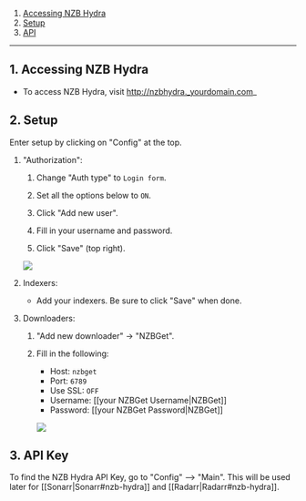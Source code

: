<!-- TOC depthFrom:1 depthTo:6 withLinks:1 updateOnSave:0 orderedList:0 -->

1. [Accessing NZB Hydra](#1-accessing-nzb-hydra)
2. [Setup](#2-setup)
3. [API](#3-api-key)

<!-- /TOC -->

---


## 1. Accessing NZB Hydra

- To access NZB Hydra, visit http://nzbhydra._yourdomain.com_

## 2. Setup

Enter setup by clicking on "Config" at the top.

1. "Authorization":

    1. Change "Auth type" to `Login form`.

    1. Set all the options below to `ON`.
    1. Click "Add new user". 
    1. Fill in your username and password.
    1. Click "Save" (top right).
    
    ![](http://i.imgur.com/jsSwajH.png)

 1. Indexers:

    - Add your indexers. Be sure to click "Save" when done.

 1. Downloaders:

    1. "Add new downloader" -> "NZBGet".

    1. Fill in the following:
       - Host: `nzbget`
       - Port: `6789`
       - Use SSL: `OFF`
       - Username: [[your NZBGet Username|NZBGet]]
       - Password: [[your NZBGet Password|NZBGet]]
  
       ![](https://i.imgur.com/kSinOG7.png)

## 3. API Key

To find the NZB Hydra API Key, go to "Config" --> "Main". This will be used later for [[Sonarr|Sonarr#nzb-hydra]] and [[Radarr|Radarr#nzb-hydra]].